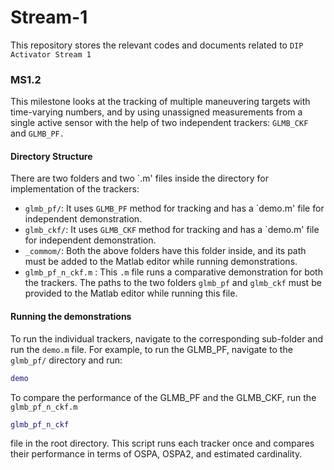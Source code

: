 # Stream-1
This repository stores the relevant codes and documents related to ``DIP Activator Stream 1``
### MS1.2
This milestone looks at the tracking of multiple maneuvering targets with time-varying numbers, and by using unassigned measurements from a single active sensor with the help of two independent trackers: `GLMB_CKF` and `GLMB_PF.`

#### Directory Structure
There are two folders and two `.m' files inside the directory for implementation of the trackers:
- `glmb_pf/`: It uses `GLMB_PF` method for tracking and has a `demo.m' file for independent demonstration.
- `glmb_ckf/`: It uses `GLMB_CKF` method for tracking and has a `demo.m' file for independent demonstration. 
- `_commom/`: Both the above folders have this folder inside, and its path must be added to the Matlab editor while running demonstrations.
- `glmb_pf_n_ckf.m` : This `.m` file runs a comparative demonstration for both the trackers. The paths to the two folders `glmb_pf` and `glmb_ckf` must be provided to the Matlab editor while running this file.

#### Running the demonstrations
To run the individual trackers, navigate to the corresponding sub-folder and run the `demo.m` file. For example, to run the GLMB_PF, navigate to the `glmb_pf/` directory and run:
```matlab
demo
```

To compare the performance of the GLMB_PF and the GLMB_CKF, run the  `glmb_pf_n_ckf.m`
```matlab
glmb_pf_n_ckf
```
file in the root directory. This script runs each tracker once and compares their performance in terms of OSPA, OSPA2, and estimated cardinality.
